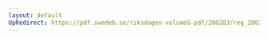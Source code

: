 ```yaml
---
layout: default
UpRedirect: https://pdf.swedeb.se/riksdagen-volumeG-pdf/200203/reg_200203/reg_200203_0069.pdf
---
```

